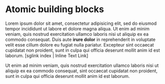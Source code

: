 # Atomic building blocks

Lorem ipsum dolor sit amet, consectetur adipisicing elit, sed do eiusmod tempor incididunt ut labore et dolore magna aliqua. Ut enim ad minim veniam, quis nostrud exercitation ullamco laboris nisi ut aliquip ex ea commodo consequat. Duis aute **irure dolor** in reprehenderit in voluptate velit esse cillum dolore eu fugiat nulla pariatur. Excepteur sint occaecat cupidatat non proident, sunt in culpa qui officia deserunt mollit anim id est laborum. [sglink index | Inline Text Link]

Ut enim ad minim veniam, quis nostrud exercitation ullamco laboris nisi ut aliquip ex ea commodo consequat, sint occaecat cupidatat non proident, sunt in culpa qui officia deserunt mollit anim id est laborum.
